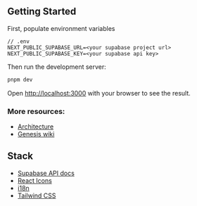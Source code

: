 ## Getting Started

First, populate environment variables

```
// .env
NEXT_PUBLIC_SUPABASE_URL=<your supabase project url>
NEXT_PUBLIC_SUPABASE_KEY=<your supabase api key>
```

Then run the development server:

```bash
pnpm dev
```

Open [http://localhost:3000](http://localhost:3000) with your browser to see the result.

### More resources:

- [Architecture](https://whimsical.com/frontend-arquitecture-NfUQur2e1WpvWmeH9d1mXU)
- [Genesis wiki](https://www.notion.so/tianlu/Genesis-Wiki-319c67a41c5a4b9cb5f9eadd6f04e5bb)

## Stack

- [Supabase API docs](https://supabase.com/dashboard/project/kxchqnumsodkzillsjhx/api)
- [React Icons](https://react-icons.github.io/react-icons/icons/fa6/)
- [i18n](https://react.i18next.com/)
- [Tailwind CSS](https://tailwindcss.com/docs/installation)
